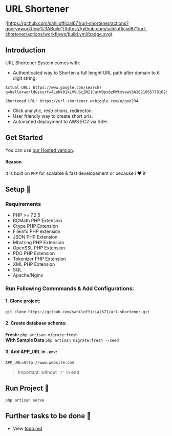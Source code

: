 # URL Shortener
![https://github.com/sahilofficial671/url-shortener/actions?query=workflow%3ABuild"](https://github.com/sahilofficial671/url-shortener/actions/workflows/build.yml/badge.svg)

## Introduction
URL Shortener System comes with:
- Authenticated way to Shorten a full lenght URL path after domain to 6 digit string.
```
Actual URL: https://www.google.com/search?q=hello+world&sxsrf=ALeKk01kLVVuScZNI1CurW0px6zRWtxvaw%3A1621055778102&source=hp&ei=IlmfYOWsA7KcmgfbgZbwDQ

Shortened URL: https://url-shortener.webiggle.com/u/goo234
```
- Click analytic, restrictions, redirecton.
- User friendly way to create short urls.
- Automated deployment to AWS EC2 via SSH.

## Get Started
You can use [our Hosted version](https://url-shortener.webiggle.com/).

#### Reason
It is built on `PHP` for scalable & fast developement or because i :heart: it

## Setup :memo:
### Requirements

* PHP >= 7.2.5
* BCMath PHP Extension
* Ctype PHP Extension
* Fileinfo PHP extension
* JSON PHP Extension
* Mbstring PHP Extension
* OpenSSL PHP Extension
* PDO PHP Extension
* Tokenizer PHP Extension
* XML PHP Extension
* SQL
* Apache/Nginx

### Run Following Commmands & Add Configurations:

#### 1. Clone project:
`git clone https://github.com/sahilofficial671/url-shortener.git`

#### 2. Create database schema:
**Fresh:** `php artisan migrate:fresh`\
**With Sample Data** `php artisan migrate:fresh --seed`

#### 3. Add APP_URL in `.env`:
`APP_URL=http://www.website.com`
> Important: without `'/'` in end

## Run Project :rocket:
`php artisan serve`

## Further tasks to be done :memo:
- View [todo.md](https://github.com/sahilofficial671/url-shortener/blob/main/todo.md)
